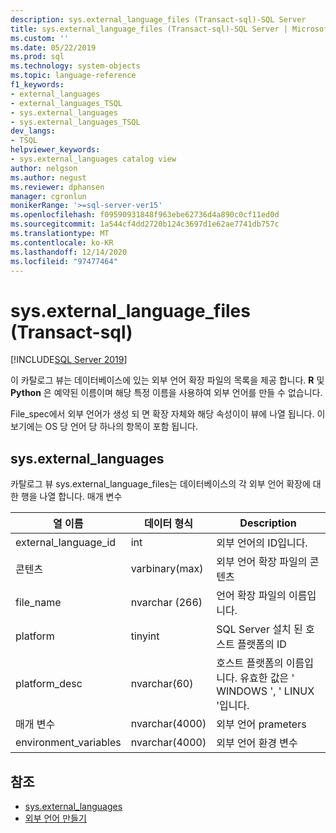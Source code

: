 ```yaml
---
description: sys.external_language_files (Transact-sql)-SQL Server
title: sys.external_language_files (Transact-sql)-SQL Server | Microsoft Docs
ms.custom: ''
ms.date: 05/22/2019
ms.prod: sql
ms.technology: system-objects
ms.topic: language-reference
f1_keywords:
- external_languages
- external_languages_TSQL
- sys.external_languages
- sys.external_languages_TSQL
dev_langs:
- TSQL
helpviewer_keywords:
- sys.external_languages catalog view
author: nelgson
ms.author: negust
ms.reviewer: dphansen
manager: cgronlun
monikerRange: '>=sql-server-ver15'
ms.openlocfilehash: f09590931848f963ebe62736d4a890c0cf11ed0d
ms.sourcegitcommit: 1a544cf4dd2720b124c3697d1e62ae7741db757c
ms.translationtype: MT
ms.contentlocale: ko-KR
ms.lasthandoff: 12/14/2020
ms.locfileid: "97477464"
---
```

# <a name="sysexternal_language_files-transact-sql"></a>sys.external_language_files (Transact-sql)
[!INCLUDE[SQL Server 2019](../../includes/applies-to-version/sqlserver2019.md)]

이 카탈로그 뷰는 데이터베이스에 있는 외부 언어 확장 파일의 목록을 제공 합니다. **R** 및 **Python** 은 예약된 이름이며 해당 특정 이름을 사용하여 외부 언어를 만들 수 없습니다.

File_spec에서 외부 언어가 생성 되 면 확장 자체와 해당 속성이이 뷰에 나열 됩니다. 이 보기에는 OS 당 언어 당 하나의 항목이 포함 됩니다.

## <a name="sysexternal_languages"></a>sys.external_languages

카탈로그 뷰 sys.external_language_files는 데이터베이스의 각 외부 언어 확장에 대 한 행을 나열 합니다. 매개 변수

|열 이름 |데이터 형식 | Description|
|------|------|------|
|external_language_id |int | 외부 언어의 ID입니다.|
|콘텐츠|varbinary(max) |외부 언어 확장 파일의 콘텐츠|
|file_name|nvarchar (266)|언어 확장 파일의 이름입니다.|
|platform|tinyint|SQL Server 설치 된 호스트 플랫폼의 ID|
|platform_desc |nvarchar(60)|호스트 플랫폼의 이름입니다. 유효한 값은 ' WINDOWS ', ' LINUX '입니다.|
|매개 변수|nvarchar(4000)|외부 언어 prameters|
|environment_variables |nvarchar(4000)|외부 언어 환경 변수|

## <a name="see-also"></a>참조  

+ [sys.external_languages](sys-external-languages-transact-sql.md)  
+ [외부 언어 만들기](../../t-sql/statements/create-external-language-transact-sql.md)  
